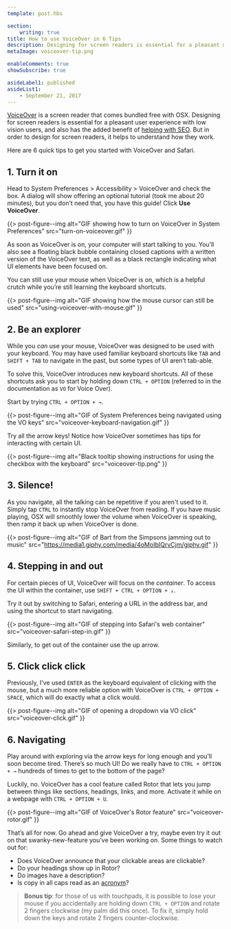 ```yaml
---
template: post.hbs

section:
    writing: true
title: How to use VoiceOver in 6 Tips
description: Designing for screen readers is essential for a pleasant user experience with low vision users.
metaImage: voiceover-tip.png

enableComments: true
showSubscribe: true

asideLabel1: published
asideList1:
    - September 21, 2017
---
```


[VoiceOver](https://www.apple.com/accessibility/mac/vision/) is a screen reader that comes bundled free with OSX. Designing for screen readers is essential for a pleasant user experience with low vision users, and also has the added benefit of [helping with SEO](https://moz.com/blog/accessibility-seo-1). But in order to design for screen readers, it helps to understand how they work.

Here are 6 quick tips to get you started with VoiceOver and Safari.

## 1. Turn it on

Head to System Preferences > Accessibility > VoiceOver and check the box. A dialog will show offering an optional tutorial (took me about 20 minutes), but you don’t need that, you have this guide! Click **Use VoiceOver**.

{{> post-figure--img
    alt="GIF showing how to turn on VoiceOver in System Preferences"
    src="turn-on-voiceover.gif"
}}

As soon as VoiceOver is on, your computer will start talking to you. You’ll also see a floating black bubble containing closed captions with a written version of the VoiceOver text, as well as a black rectangle indicating what UI elements have been focused on.

You can still use your mouse when VoiceOver is on, which is a helpful crutch while you’re still learning the keyboard shortcuts.

{{> post-figure--img
    alt="GIF showing how the mouse cursor can still be used"
    src="using-voiceover-with-mouse.gif"
}}

## 2. Be an explorer

While you *can* use your mouse, VoiceOver was designed to be used with your keyboard. You may have used familiar keyboard shortcuts like `TAB` and `SHIFT + TAB` to navigate in the past, but some types of UI aren’t tab-able.

To solve this, VoiceOver introduces new keyboard shortcuts. All of these shortcuts ask you to start by holding down `CTRL + OPTION` (referred to in the documentation as `VO` for Voice Over).

Start by trying `CTRL + OPTION + →`.

{{> post-figure--img
    alt="GIF of System Preferences being navigated using the VO keys"
    src="voiceover-keyboard-navigation.gif"
}}

Try all the arrow keys! Notice how VoiceOver sometimes has tips for interacting with certain UI.

{{> post-figure--img
    alt="Black tooltip showing instructions for using the checkbox with the keyboard"
    src="voiceover-tip.png"
}}

## 3. Silence!

As you navigate, all the talking can be repetitive if you aren't used to it. Simply tap `CTRL` to instantly stop VoiceOver from reading. If you have music playing, OSX will smoothly lower the volume when VoiceOver is speaking, then ramp it back up when VoiceOver is done.

{{> post-figure--img
    alt="GIF of Bart from the Simpsons jamming out to music"
    src="https://media1.giphy.com/media/4oMoIbIQrvCjm/giphy.gif"
}}

## 4. Stepping in and out

For certain pieces of UI, VoiceOver will focus on the *container*. To access the UI within the container, use `SHIFT + CTRL + OPTION + ↓`.

Try it out by switching to Safari, entering a URL in the address bar, and using the shortcut to start navigating.

{{> post-figure--img
    alt="GIF of stepping into Safari's web container"
    src="voiceover-safari-step-in.gif"
}}

Similarly, to get out of the container use the up arrow.

## 5. Click click click

Previously, I’ve used `ENTER` as the keyboard equivalent of clicking with the mouse, but a much more reliable option with VoiceOver is `CTRL + OPTION + SPACE`, which will do exactly what a click would.

{{> post-figure--img
    alt="GIF of opening a dropdown via VO click"
    src="voiceover-click.gif"
}}

## 6. Navigating

Play around with exploring via the arrow keys for long enough and you’ll soon become tired. There’s so much UI! Do we really have to `CTRL + OPTION + →` hundreds of times to get to the bottom of the page?

Luckily, no. VoiceOver has a cool feature called Rotor that lets you jump between things like sections, headings, links, and more. Activate it while on a webpage with `CTRL + OPTION + U`.

{{> post-figure--img
    alt="GIF of VoiceOver's Rotor feature"
    src="voiceover-rotor.gif"
}}

That’s all for now. Go ahead and give VoiceOver a try, maybe even try it out on that swanky-new-feature you’ve been working on. Some things to watch out for:

- Does VoiceOver announce that your clickable areas are clickable?
- Do your headings show up in Rotor?
- Do images have a description?
- Is copy in all caps read as an [acronym](https://stackoverflow.com/questions/28549307/apple-voiceover-reading-words-as-acronyms-can-this-be-controlled)?

> **Bonus tip**: for those of us with touchpads, it is possible to lose your mouse if you accidentally are holding down `CTRL + OPTION` and rotate 2 fingers clockwise (my palm did this once). To fix it, simply hold down the keys and rotate 2 fingers counter-clockwise.

